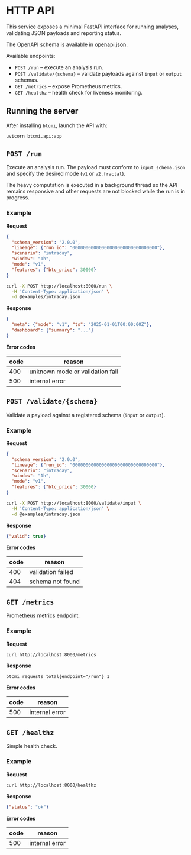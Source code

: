 # HTTP API

This service exposes a minimal FastAPI interface for running analyses, validating JSON payloads and reporting status.

The OpenAPI schema is available in [openapi.json](openapi.json).

Available endpoints:

- `POST /run` – execute an analysis run.
- `POST /validate/{schema}` – validate payloads against `input` or `output` schemas.
- `GET /metrics` – expose Prometheus metrics.
- `GET /healthz` – health check for liveness monitoring.

## Running the server

After installing `btcmi`, launch the API with:

```bash
uvicorn btcmi.api:app
```

## `POST /run`

Execute an analysis run. The payload must conform to `input_schema.json` and specify the desired mode (`v1` or `v2.fractal`).

The heavy computation is executed in a background thread so the API
remains responsive and other requests are not blocked while the run is
in progress.

### Example

**Request**

```json
{
  "schema_version": "2.0.0",
  "lineage": {"run_id": "00000000000000000000000000000000"},
  "scenario": "intraday",
  "window": "1h",
  "mode": "v1",
  "features": {"btc_price": 30000}
}
```

```bash
curl -X POST http://localhost:8000/run \
  -H 'Content-Type: application/json' \
  -d @examples/intraday.json
```

**Response**

```json
{
  "meta": {"mode": "v1", "ts": "2025-01-01T00:00:00Z"},
  "dashboard": {"summary": "..."}
}
```

**Error codes**

| code | reason                          |
|------|---------------------------------|
| 400  | unknown mode or validation fail |
| 500  | internal error                  |

## `POST /validate/{schema}`

Validate a payload against a registered schema (`input` or `output`).

### Example

**Request**

```json
{
  "schema_version": "2.0.0",
  "lineage": {"run_id": "00000000000000000000000000000000"},
  "scenario": "intraday",
  "window": "1h",
  "mode": "v1",
  "features": {"btc_price": 30000}
}
```

```bash
curl -X POST http://localhost:8000/validate/input \
  -H 'Content-Type: application/json' \
  -d @examples/intraday.json
```

**Response**

```json
{"valid": true}
```

**Error codes**

| code | reason                |
|------|-----------------------|
| 400  | validation failed     |
| 404  | schema not found      |

## `GET /metrics`

Prometheus metrics endpoint.

### Example

**Request**

```bash
curl http://localhost:8000/metrics
```

**Response**

```
btcmi_requests_total{endpoint="/run"} 1
```

**Error codes**

| code | reason             |
|------|--------------------|
| 500  | internal error     |

## `GET /healthz`

Simple health check.

### Example

**Request**

```bash
curl http://localhost:8000/healthz
```

**Response**

```json
{"status": "ok"}
```

**Error codes**

| code | reason         |
|------|----------------|
| 500  | internal error |


